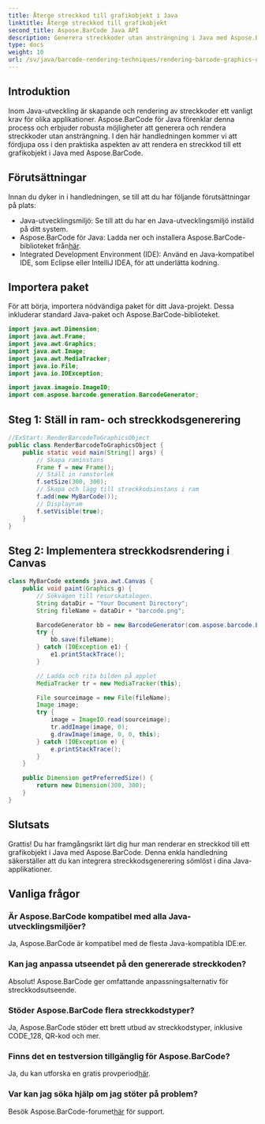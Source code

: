 ```yaml
---
title: Återge streckkod till grafikobjekt i Java
linktitle: Återge streckkod till grafikobjekt
second_title: Aspose.BarCode Java API
description: Generera streckkoder utan ansträngning i Java med Aspose.BarCode. Följ denna steg-för-steg-guide för sömlös integration.
type: docs
weight: 10
url: /sv/java/barcode-rendering-techniques/rendering-barcode-graphics-object/
---
```


## Introduktion

Inom Java-utveckling är skapande och rendering av streckkoder ett vanligt krav för olika applikationer. Aspose.BarCode för Java förenklar denna process och erbjuder robusta möjligheter att generera och rendera streckkoder utan ansträngning. I den här handledningen kommer vi att fördjupa oss i den praktiska aspekten av att rendera en streckkod till ett grafikobjekt i Java med Aspose.BarCode.

## Förutsättningar

Innan du dyker in i handledningen, se till att du har följande förutsättningar på plats:

- Java-utvecklingsmiljö: Se till att du har en Java-utvecklingsmiljö inställd på ditt system.
-  Aspose.BarCode för Java: Ladda ner och installera Aspose.BarCode-biblioteket från[här](https://releases.aspose.com/barcode/java/).
- Integrated Development Environment (IDE): Använd en Java-kompatibel IDE, som Eclipse eller IntelliJ IDEA, för att underlätta kodning.

## Importera paket

För att börja, importera nödvändiga paket för ditt Java-projekt. Dessa inkluderar standard Java-paket och Aspose.BarCode-biblioteket.

```java
import java.awt.Dimension;
import java.awt.Frame;
import java.awt.Graphics;
import java.awt.Image;
import java.awt.MediaTracker;
import java.io.File;
import java.io.IOException;

import javax.imageio.ImageIO;
import com.aspose.barcode.generation.BarcodeGenerator;
```

## Steg 1: Ställ in ram- och streckkodsgenerering

```java
//ExStart: RenderBarcodeToGraphicsObject
public class RenderBarcodeToGraphicsObject {
    public static void main(String[] args) {
        // Skapa raminstans
        Frame f = new Frame();
        // Ställ in ramstorlek
        f.setSize(300, 300);
        // Skapa och lägg till streckkodsinstans i ram
        f.add(new MyBarCode());
        // Displayram
        f.setVisible(true);
    }
}
```

## Steg 2: Implementera streckkodsrendering i Canvas

```java
class MyBarCode extends java.awt.Canvas {
    public void paint(Graphics g) {
        // Sökvägen till resurskatalogen.
        String dataDir = "Your Document Directory";
        String fileName = dataDir + "barcode.png";

        BarcodeGenerator bb = new BarcodeGenerator(com.aspose.barcode.EncodeTypes.CODE_128, "12345678");
        try {
            bb.save(fileName);
        } catch (IOException e1) {
            e1.printStackTrace();
        }

        // Ladda och rita bilden på applet
        MediaTracker tr = new MediaTracker(this);

        File sourceimage = new File(fileName);
        Image image;
        try {
            image = ImageIO.read(sourceimage);
            tr.addImage(image, 0);
            g.drawImage(image, 0, 0, this);
        } catch (IOException e) {
            e.printStackTrace();
        }
    }

    public Dimension getPreferredSize() {
        return new Dimension(300, 300);
    }
}
```

## Slutsats

Grattis! Du har framgångsrikt lärt dig hur man renderar en streckkod till ett grafikobjekt i Java med Aspose.BarCode. Denna enkla handledning säkerställer att du kan integrera streckkodsgenerering sömlöst i dina Java-applikationer.

## Vanliga frågor

### Är Aspose.BarCode kompatibel med alla Java-utvecklingsmiljöer?
Ja, Aspose.BarCode är kompatibel med de flesta Java-kompatibla IDE:er.

### Kan jag anpassa utseendet på den genererade streckkoden?
Absolut! Aspose.BarCode ger omfattande anpassningsalternativ för streckkodsutseende.

### Stöder Aspose.BarCode flera streckkodstyper?
Ja, Aspose.BarCode stöder ett brett utbud av streckkodstyper, inklusive CODE_128, QR-kod och mer.

### Finns det en testversion tillgänglig för Aspose.BarCode?
 Ja, du kan utforska en gratis provperiod[här](https://releases.aspose.com/).

### Var kan jag söka hjälp om jag stöter på problem?
 Besök Aspose.BarCode-forumet[här](https://forum.aspose.com/c/barcode/13) för support.
